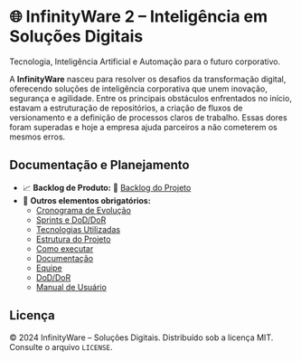 # 🌐 InfinityWare 2 – Inteligência em Soluções Digitais

Tecnologia, Inteligência Artificial e Automação para o futuro corporativo.

A **InfinityWare** nasceu para resolver os desafios da transformação digital, oferecendo soluções de inteligência corporativa que unem inovação, segurança e agilidade. Entre os principais obstáculos enfrentados no início, estavam a estruturação de repositórios, a criação de fluxos de versionamento e a definição de processos claros de trabalho. Essas dores foram superadas e hoje a empresa ajuda parceiros a não cometerem os mesmos erros.

## Documentação e Planejamento

* 📈 **Backlog de Produto:** 🔗 [Backlog do Projeto](https://github.com/4-SEMESTRE/Smartcall/blob/Master/Backlog.md)
* 📂 **Outros elementos obrigatórios:**
    * [Cronograma de Evolução](https://github.com/4-SEMESTRE/Smartcall/blob/Master/Cronograma.md)
    * [Sprints e DoD/DoR](https://github.com/4-SEMESTRE/Smartcall/blob/Master/Sprints.md)
    * [Tecnologias Utilizadas](https://github.com/4-SEMESTRE/Smartcall/blob/Master/Tecnologias%20Utilizadas.md)
    * [Estrutura do Projeto](https://github.com/4-SEMESTRE/Smartcall/tree/Master/Diagramas)
    * [Como executar](https://github.com/4-SEMESTRE/Smartcall/blob/Master/Como%20Executar.md)
    * [Documentação](https://github.com/4-SEMESTRE/Smartcall)
    * [Equipe](https://github.com/4-SEMESTRE/Smartcall/blob/Master/Equipe.md)
    * [DoD/DoR](https://github.com/4-SEMESTRE/Smartcall/blob/Master/Sprints.md)
    * [Manual de Usuário](https://github.com/4-SEMESTRE/Smartcall/blob/Master/Manual%20de%20Usu%C3%A1rio.md)
 
## Licença

© 2024 InfinityWare – Soluções Digitais.
Distribuído sob a licença MIT. Consulte o arquivo `LICENSE`.
